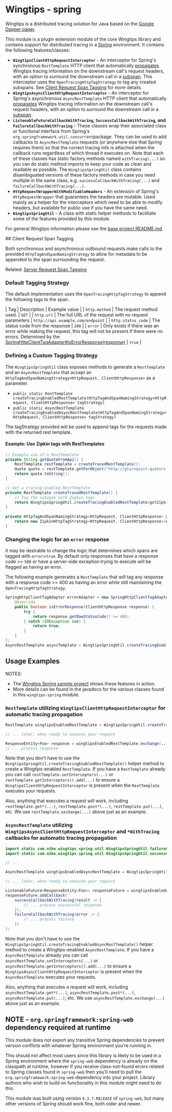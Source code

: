 # Wingtips - spring

Wingtips is a distributed tracing solution for Java based on the 
[Google Dapper paper](http://static.googleusercontent.com/media/research.google.com/en/us/pubs/archive/36356.pdf). 

This module is a plugin extension module of the core Wingtips library and contains support for distributed tracing in a 
[Spring](https://spring.io/) environment. It contains the following features/classes:

* **`WingtipsClientHttpRequestInterceptor`** - An interceptor for Spring's synchronous `RestTemplate` HTTP client that
automatically [propagates](../README.md#propagating_traces) Wingtips tracing information on the downstream call's 
request headers, with an option to surround the downstream call in a [subspan](../README.md#sub_spans). This interceptor
uses the `OpenTracingHttpTagStrategy` to tag any created subspans. See [Client Request Span Tagging](#client_request_span_tagging) for more details. 
* **`WingtipsAsyncClientHttpRequestInterceptor`** - An interceptor for Spring's asynchronous `AsyncRestTemplate` HTTP 
client that automatically [propagates](../README.md#propagating_traces) Wingtips tracing information on the 
downstream call's request headers, with an option to surround the downstream call in a 
[subspan](../README.md#sub_spans). 
* **`ListenableFutureCallbackWithTracing`, `SuccessCallbackWithTracing`, and `FailureCallbackWithTracing`** - These
classes wrap their associated class or functional interface from Spring's `org.springframework.util.concurrent`package.
They can be used to add callbacks to `AsyncRestTemplate` requests (or anywhere else that Spring requires them) so that 
the correct tracing info is attached when the callback runs regardless of which thread it executes on. Note that each 
of these classes has static factory methods named `withTracing(...)` so you can do static method imports to keep your 
code as clean and readable as possible. The `WingtipsSpringUtil` class contains disambiguated versions of these factory 
methods in case you need multiple in the same class, e.g. `successCallbackWithTracing(...)` and 
`failureCallbackWithTracing(...)`.
* **`HttpRequestWrapperWithModifiableHeaders`** - An extension of Spring's `HttpRequestWrapper` that guarantees the
headers are mutable. Used mainly as a helper for the interceptors which need to be able to modify headers, but 
available for public use if you have the same need.
* **`WingtipsSpringUtil`** - A class with static helper methods to facilitate some of the features provided by this 
module. 

For general Wingtips information please see the [base project README.md](../README.md).

<a name="client_request_span_tagging"/>
## Client Request Span Tagging

Both synchronous and asynchronous outbound requests make calls to the provided `HttpTagAndSpanNamingStrategy` to allow for metadata
to be appended to the span surrounding the request. 

Related: [Server Request Span Tagging](../wingtips-servlet-api/README.md#server_request_span_tagging)

### Default Tagging Strategy

The default implementation uses the `OpenTracingHttpTagStrategy` to append the following tags to the span.

|  Tag  | Description | Example value |
| `http.method` | The request method used. | `GET` |
| `http.url` | The full URL of the request with no request parameters | `http://api.example.com/endpoint` |
| `http.status_code` | The status code from the response | `200` |
| `error` | Only exists if there was an error while making the request, this tag will not be present if there were no errors. Determined by the [SpringHttpClientTagAdapter#isErrorResponse(response)](src/main/java/com/nike/wingtips/spring/interceptor/tag/SpringHttpClientTagAdapter.java) | `true` |

### Defining a Custom Tagging Strategy

The `WingtipsSpringUtil` class exposes methods to generate a `RestTemplate` and an `AsyncRestTemplate` that accept an
`HttpTagAndSpanNamingStrategy<HttpRequest, ClientHttpResponse>` as a parameter. 
- `public static RestTemplate createTracingEnabledRestTemplate(HttpTagAndSpanNamingStrategy<HttpRequest, ClientHttpResponse> tagStrategy)`
- `public static AsyncRestTemplate createTracingEnabledAsyncRestTemplate(HttpTagAndSpanNamingStrategy<HttpRequest, ClientHttpResponse> tagStrategy)`

The tagStrategy provided will be used to append tags for the requests made with the returned rest template. 

#### Example: Use Zipkin tags with RestTemplates

``` java
// Example use of a RestTemplate
private String getQuoteFromApi() {
    RestTemplate restTemplate = createTracedRestTemplate();
    Quote quote = restTemplate.getForObject("http://gturnquist-quoters.cfapps.io/api/random", Quote.class);
    return quote.toString();
}

// Get a tracing-enabled RestTemplate
private RestTemplate createTracedRestTemplate() {
    // Tag the subspan with Zipkin tags
    return WingtipsSpringUtil.createTracingEnabledRestTemplate(getZipkinHttpTagStrategy());
}
 
private HttpTagAndSpanNamingStrategy<HttpRequest, ClientHttpResponse> getZipkinHttpTagStrategy() {
    return new ZipkinHttpTagStrategy<HttpRequest, ClientHttpResponse>(new SpringHttpClientTagAdapter());
}
```

### Changing the logic for an `error` response

It may be desirable to change the logic that determines which spans are tagged with `error`=`true`. By default only responses that 
have a response code >= `500` or have a server-side  exception trying to execute will be flagged as having an error.

The following example generates a `RestTemplate` that will tag any response with a response code >= 400 as having an error while still
maintaining the `OpenTracingHttpTagStrategy`.

```java 
SpringHttpClientTagAdapter errorAdapter = new SpringHttpClientTagAdapter() {
    @Override
    public boolean isErrorResponse(ClientHttpResponse response) {
        try {
            return response.getRawStatusCode() >= 400;
        } catch (IOException ioe) {
            return true;
        }
    }
};
AsyncRestTemplate asyncTemplate = WingtipsSpringUtil.createTracingEnabledAsyncRestTemplate(new OpenTracingHttpTagStrategy<HttpRequest, ClientHttpResponse>(errorAdapter));
```

## Usage Examples

NOTES: 

* The [Wingtips Spring sample project](../samples/sample-spring-web-mvc) shows these features in action.
* More details can be found in the javadocs for the various classes found in this `wingtips-spring` module.

### `RestTemplate` utilizing `WingtipsClientHttpRequestInterceptor` for automatic tracing propagation
 
``` java
RestTemplate wingtipsEnabledRestTemplate = WingtipsSpringUtil.createTracingEnabledRestTemplate();

// ... later, when ready to execute your request

ResponseEntity<Foo> response = wingtipsEnabledRestTemplate.exchange(...);
// ... process response
``` 

Note that you don't have to use the `WingtipsSpringUtil.createTracingEnabledRestTemplate()` helper method to create a 
Wingtips-enabled `RestTemplate`. If you have a `RestTemplate` already you can call `restTemplate.setInterceptors(...)` 
or `restTemplate.getInterceptors().add(...)` to ensure a `WingtipsClientHttpRequestInterceptor` is present when the
`RestTemplate` executes your requests.  

Also, anything that executes a request will work, including `restTemplate.get*(...)`, `restTemplate.post*(...)`, 
`restTemplate.put(...)`, etc. We use `restTemplate.exchange(...)` above just as an example.

### `AsyncRestTemplate` utilizing `WingtipsAsyncClientHttpRequestInterceptor` and `*WithTracing` callbacks for automatic tracing propagation

``` java
import static com.nike.wingtips.spring.util.WingtipsSpringUtil.failureCallbackWithTracing;
import static com.nike.wingtips.spring.util.WingtipsSpringUtil.successCallbackWithTracing;

// ...

AsyncRestTemplate wingtipsEnabledAsyncRestTemplate = WingtipsSpringUtil.createTracingEnabledAsyncRestTemplate();

// ... later, when ready to execute your request

ListenableFuture<ResponseEntity<Foo>> responseFuture = wingtipsEnabledAsyncRestTemplate.exchange(...);
responseFuture.addCallback(
    successCallbackWithTracing(result -> {
        // ... process successful response
    }),
    failureCallbackWithTracing(error -> {
        // ... process failure
    })
);
```

Note that you don't have to use the `WingtipsSpringUtil.createTracingEnabledAsyncRestTemplate()` helper method to 
create a Wingtips-enabled `AsyncRestTemplate`. If you have a `AsyncRestTemplate` already you can call 
`asyncRestTemplate.setInterceptors(...)` or `asyncRestTemplate.getInterceptors().add(...)` to ensure a 
`WingtipsAsyncClientHttpRequestInterceptor` is present when the `AsyncRestTemplate` executes your requests.  

Also, anything that executes a request will work, including `asyncRestTemplate.get*(...)`, `asyncRestTemplate.post*(...)`, 
`asyncRestTemplate.put(...)`, etc. We use `asyncRestTemplate.exchange(...)` above just as an example.

## NOTE - `org.springframework:spring-web` dependency required at runtime

This module does not export any transitive Spring dependencies to prevent version conflicts with whatever Spring 
environment you're running in. 

This should not affect most users since this library is likely to be used in a Spring environment where the `spring-web`
dependency is already on the classpath at runtime, however if you receive class-not-found errors related to Spring 
classes found in `spring-web` then you'll need to pull the `org.springframework:spring-web` dependency into your 
project. Library authors who wish to build on functionality in this module might need to do this.

This module was built using version `4.3.7.RELEASE` of `spring-web`, but many other versions of Spring should work fine,
both older and newer. 